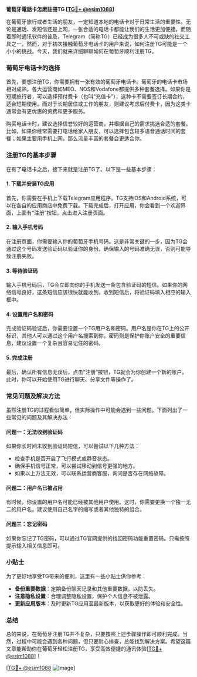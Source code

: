 **葡萄牙電話卡怎麽註冊TG [[TG💪+ @esim1088](https://t.me/s/esim1088)]**

在葡萄牙旅行或者生活的朋友，一定知道本地的电话卡对于日常生活的重要性。无论是通话、发短信还是上网，一张合适的电话卡都能让我们的生活更加便捷。而随着即时通讯软件的普及，Telegram（简称TG）已经成为很多人不可或缺的社交工具之一。然而，对于初次接触葡萄牙电话卡的用户来说，如何注册TG可能是一个小小的挑战。今天，我们就来详细聊聊如何在葡萄牙顺利注册TG。

### 葡萄牙电话卡的选择

首先，要想注册TG，你需要拥有一张有效的葡萄牙电话卡。葡萄牙的电话卡市场相对成熟，各大运营商如MEO、NOS和Vodafone都提供多种套餐选择。如果你是短期旅行者，可以选择预付费卡（也叫“充值卡”），这种卡不需要签订长期合约，适合短期使用。而对于长期居住或工作的朋友，则建议考虑后付费卡，因为这类卡通常会有更优惠的资费和更多服务。

购买电话卡时，建议选择信誉较好的运营商，并根据自己的需求挑选合适的套餐。比如，如果你经常需要打电话给家人朋友，可以选择包含较多语音通话时间的套餐；如果主要用手机上网，那么流量丰富的套餐会更适合你。

### 注册TG的基本步骤

在有了电话卡之后，接下来就是注册TG了。以下是一些基本步骤：

#### 1. 下载并安装TG应用

首先，你需要在手机上下载Telegram应用程序。TG支持iOS和Android系统，可以在各自的应用商店中免费下载。下载完成后，打开应用，你会看到一个欢迎界面，上面有“注册”按钮。点击进入注册页面。

#### 2. 输入手机号码

在注册页面，你需要输入你的葡萄牙手机号码。这是非常关键的一步，因为TG会通过这个号码发送验证码以验证你的身份。确保输入的号码准确无误，否则可能导致注册失败。

#### 3. 等待验证码

输入手机号码后，TG会立即向你的手机发送一条包含验证码的短信。如果你的网络信号良好，这条短信应该很快就能收到。收到短信后，将验证码填入相应的输入框中。

#### 4. 设置用户名和密码

完成验证码验证后，你需要设置一个TG用户名和密码。用户名是你在TG上的公开标识，其他人可以通过这个用户名搜索到你。密码则是保护你账户安全的重要信息，建议设置一个复杂且容易记住的密码。

#### 5. 完成注册

最后，确认所有信息无误后，点击“注册”按钮，TG就会为你创建一个新的账户。此时，你可以开始使用TG进行聊天、分享文件等操作了。

### 常见问题及解决方法

虽然注册TG的过程看似简单，但实际操作中可能会遇到一些问题。下面列出了一些常见的问题及其解决办法：

#### 问题一：无法收到验证码

如果你长时间未收到验证码短信，可以尝试以下几种方法：
- 检查手机是否开启了飞行模式或静音状态。
- 确保手机信号正常，可以尝试移动到信号更强的地方。
- 如果以上方法无效，可以联系运营商客服，询问是否存在网络故障。

#### 问题二：用户名已被占用

有时候，你设置的用户名可能已经被其他用户使用。这时，你需要更换一个独一无二的用户名。建议使用自己名字的缩写或者其他独特的组合。

#### 问题三：忘记密码

如果你忘记了TG密码，可以通过TG官网提供的找回密码功能重置密码。只需按照提示输入相关信息即可。

### 小贴士

为了更好地享受TG带来的便利，这里有一些小贴士供你参考：
- **备份重要数据**：定期备份聊天记录和其他重要数据，以防丢失。
- **注意隐私设置**：合理调整隐私设置，保护个人信息不被泄露。
- **更新应用版本**：及时更新TG应用至最新版本，以获取更好的体验和安全性。

### 总结

总的来说，在葡萄牙注册TG并不复杂，只要按照上述步骤操作即可顺利完成。当然，过程中可能会遇到各种问题，但只要耐心排查，总能找到解决方案。希望这篇文章能帮助你在葡萄牙轻松注册TG，享受高效便捷的通讯体验[[TG💪+ @esim1088](https://t.me/s/esim1088)]！

[[TG💪+ @esim1088](https://t.me/s/esim1088) ![Image](https://i.postimg.cc/4NQfJmqS/Snipaste-2025-05-13-00-14-12.png)]